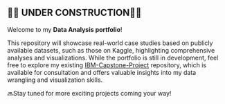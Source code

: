 <h2>🚧🚧 UNDER CONSTRUCTION🚧🚧</h2>

Welcome to my **Data Analysis portfolio**! 

This repository will showcase real-world case studies based on publicly available datasets, such as those on Kaggle, highlighting comprehensive analyses and visualizations. While the portfolio is still in development, feel free to explore my existing [IBM-Capstone-Project](https://github.com/MagaliTrueAnalytics/IBM-Capstone-Project) repository, which is available for consultation and offers valuable insights into my data wrangling and visualization skills. 

🔜Stay tuned for more exciting projects coming your way!
